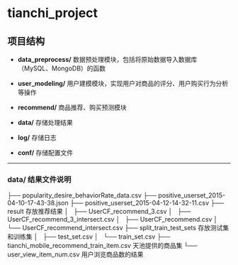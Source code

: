 # tianchi_project

## 项目结构

- **data_preprocess/** 数据预处理模块，包括将原始数据导入数据库（MySQL、MongoDB）的函数

- **user_modeling/** 用户建模模块，实现用户对商品的评分、用户购买行为分析等操作

- **recommend/** 商品推荐、购买预测模块

- **data/** 存储处理结果

- **log/** 存储日志

- **conf/** 存储配置文件

___

### data/ 结果文件说明

├── popularity_desire_behaviorRate_data.csv
├── positive_userset_2015-04-10-17-43-38.json
├── positive_userset_2015-04-12-14-32-11.csv
├── result                                  存放推荐结果
│   ├── UserCF_recommend_3.csv
│   ├── UserCF_recommend_3_intersect.csv
│   ├── UserCF_recommend.csv
│   └── UserCF_recommend_intersect.csv
├── split_train_test_sets                   存放测试集和训练集
│   ├── test_set.csv
│   └── train_set.csv
├── tianchi_mobile_recommend_train_item.csv 天池提供的商品集
└── user_view_item_num.csv                  用户浏览商品数的结果

